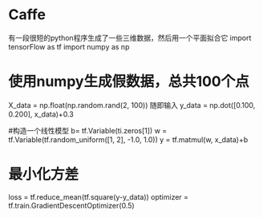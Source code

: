 # Caffe
有一段很短的python程序生成了一些三维数据，然后用一个平面拟合它
import tensorFlow as tf
import numpy as np

# 使用numpy生成假数据，总共100个点
X_data = np.float(np.random.rand(2, 100)) 随即输入
y_data = np.dot([0.100, 0.200], x_data)+0.3

#构造一个线性模型
b= tf.Variable(ti.zeros[1])
w = tf.Variable(tf.random_uniform([1, 2], -1.0, 1.0))
y = tf.matmul(w, x_data)+b

# 最小化方差
loss = tf.reduce_mean(tf.square(y-y_data))
optimizer = tf.train.GradientDescentOptimizer(0.5)
